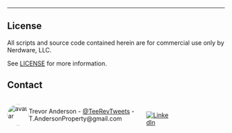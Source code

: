 <span> <!-- keep span here to maintain module footer formatting  -->

---

## License

All scripts and source code contained herein are for commercial use only by Nerdware, LLC.

See [LICENSE](/LICENSE) for more information.

## Contact

<div style="width:75%; display:flex; flex-direction:row; align-items:center; justify-content:space-between;">
  <img src="https://avatars.githubusercontent.com/u/43518091?v=4" style="height:50px; width:50px; border-radius:50% 50% 50% 50%;" alt="avatar" />
  <span>
    <span>Trevor Anderson</span>
    <span> - </span>
    <a href="https://twitter.com/teerevtweets">@TeeRevTweets</a>
    <span> - </span>
    <span>T.AndersonProperty@gmail.com</span>
  </span>
  <div style="height:auto;">
    <br> <!-- bump the LinkedIn btn down to be centered inline -->

[![LinkedIn](https://img.shields.io/badge/LinkedIn-0077B5?logo=linkedin&logoColor=white)](https://www.linkedin.com/in/trevor-anderson-3a3b0392/)

  </div>
</div>
